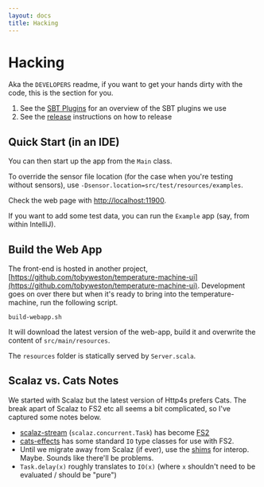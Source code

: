 ```yaml
---
layout: docs
title: Hacking
---
```


# Hacking 

Aka the `DEVELOPERS` readme, if you want to get your hands dirty with the code, this is the section for you.

1. See the [SBT Plugins](hacking/sbt_plugins.html) for an overview of the SBT plugins we use
1. See the [release](hacking/release.html) instructions on how to release

## Quick Start (in an IDE)

You can then start up the app from the `Main` class. 

To override the sensor file location (for the case when you're testing without sensors), use `-Dsensor.location=src/test/resources/examples`.

Check the web page with [http://localhost:11900](http://localhost:11900).

If you want to add some test data, you can run the `Example` app (say, from within IntelliJ).


## Build the Web App

The front-end is hosted in another project, [https://github.com/tobyweston/temperature-machine-ui](https://github.com/tobyweston/temperature-machine-ui). Development goes on over there but when it's ready to bring into the temperature-machine, run the following script.

    build-webapp.sh

It will download the latest version of the web-app, build it and overwrite the content of `src/main/resources`.

The `resources` folder is statically served by `Server.scala`.



## Scalaz vs. Cats Notes

We started with Scalaz but the latest version of Http4s prefers Cats. The break apart of Scalaz to FS2 etc all seems a bit complicated, so I've captured some notes below.

* [scalaz-stream](https://github.com/scalaz/scalaz-stream) (`scalaz.concurrent.Task`) has become [FS2](https://github.com/functional-streams-for-scala/fs2)
* [cats-effects](https://github.com/typelevel/cats-effect) has some standard `IO` type classes for use with FS2. 
* Until we migrate away from Scalaz (if ever), use the [shims](https://github.com/djspiewak/shims) for interop. Maybe. Sounds like there'll be problems.
* `Task.delay(x)` roughly translates to `IO(x)` (where `x` shouldn't need to be evaluated / should be "pure")